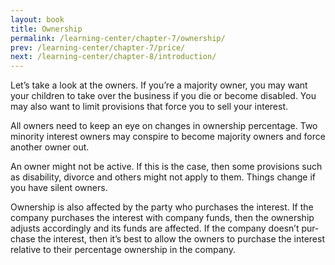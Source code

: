 ```yaml
---
layout: book
title: Ownership
permalink: /learning-center/chapter-7/ownership/
prev: /learning-center/chapter-7/price/
next: /learning-center/chapter-8/introduction/
---
```


Let’s take a look at the own­ers. If you’re a major­ity owner, you may want your chil­dren to take over the busi­ness if you die or become dis­abled. You may also want to limit pro­vi­sions that force you to sell your interest.

All own­ers need to keep an eye on changes in own­er­ship per­cent­age. Two minor­ity inter­est own­ers may con­spire to become major­ity own­ers and force another owner out.

An owner might not be active. If this is the case, then some pro­vi­sions such as dis­abil­ity, divorce and oth­ers might not apply to them. Things change if you have silent owners.

Own­er­ship is also affected by the party who pur­chases the inter­est. If the com­pany pur­chases the inter­est with com­pany funds, then the own­er­ship adjusts accord­ingly and its funds are affected. If the com­pany doesn’t pur­chase the inter­est, then it’s best to allow the own­ers to pur­chase the inter­est rel­a­tive to their per­cent­age own­er­ship in the company.